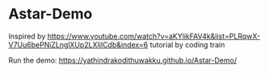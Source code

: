 # Astar-Demo

Inspired by https://www.youtube.com/watch?v=aKYlikFAV4k&list=PLRqwX-V7Uu6bePNiZLnglXUp2LXIjlCdb&index=6 tutorial by coding train

Run the demo: https://yathindrakodithuwakku.github.io/Astar-Demo/
